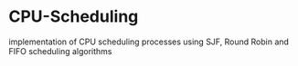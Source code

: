 # CPU-Scheduling
implementation of CPU scheduling processes using SJF, Round Robin and FIFO scheduling algorithms
